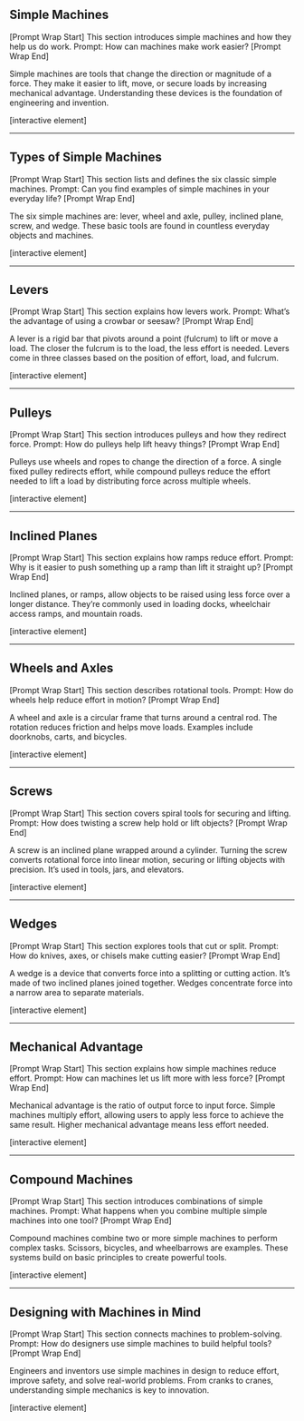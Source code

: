 ## Simple Machines

\[Prompt Wrap Start]
This section introduces simple machines and how they help us do work. Prompt: How can machines make work easier?
\[Prompt Wrap End]

Simple machines are tools that change the direction or magnitude of a force. They make it easier to lift, move, or secure loads by increasing mechanical advantage. Understanding these devices is the foundation of engineering and invention.

\[interactive element]

---

## Types of Simple Machines

\[Prompt Wrap Start]
This section lists and defines the six classic simple machines. Prompt: Can you find examples of simple machines in your everyday life?
\[Prompt Wrap End]

The six simple machines are: lever, wheel and axle, pulley, inclined plane, screw, and wedge. These basic tools are found in countless everyday objects and machines.

\[interactive element]

---

## Levers

\[Prompt Wrap Start]
This section explains how levers work. Prompt: What’s the advantage of using a crowbar or seesaw?
\[Prompt Wrap End]

A lever is a rigid bar that pivots around a point (fulcrum) to lift or move a load. The closer the fulcrum is to the load, the less effort is needed. Levers come in three classes based on the position of effort, load, and fulcrum.

\[interactive element]

---

## Pulleys

\[Prompt Wrap Start]
This section introduces pulleys and how they redirect force. Prompt: How do pulleys help lift heavy things?
\[Prompt Wrap End]

Pulleys use wheels and ropes to change the direction of a force. A single fixed pulley redirects effort, while compound pulleys reduce the effort needed to lift a load by distributing force across multiple wheels.

\[interactive element]

---

## Inclined Planes

\[Prompt Wrap Start]
This section explains how ramps reduce effort. Prompt: Why is it easier to push something up a ramp than lift it straight up?
\[Prompt Wrap End]

Inclined planes, or ramps, allow objects to be raised using less force over a longer distance. They’re commonly used in loading docks, wheelchair access ramps, and mountain roads.

\[interactive element]

---

## Wheels and Axles

\[Prompt Wrap Start]
This section describes rotational tools. Prompt: How do wheels help reduce effort in motion?
\[Prompt Wrap End]

A wheel and axle is a circular frame that turns around a central rod. The rotation reduces friction and helps move loads. Examples include doorknobs, carts, and bicycles.

\[interactive element]

---

## Screws

\[Prompt Wrap Start]
This section covers spiral tools for securing and lifting. Prompt: How does twisting a screw help hold or lift objects?
\[Prompt Wrap End]

A screw is an inclined plane wrapped around a cylinder. Turning the screw converts rotational force into linear motion, securing or lifting objects with precision. It’s used in tools, jars, and elevators.

\[interactive element]

---

## Wedges

\[Prompt Wrap Start]
This section explores tools that cut or split. Prompt: How do knives, axes, or chisels make cutting easier?
\[Prompt Wrap End]

A wedge is a device that converts force into a splitting or cutting action. It’s made of two inclined planes joined together. Wedges concentrate force into a narrow area to separate materials.

\[interactive element]

---

## Mechanical Advantage

\[Prompt Wrap Start]
This section explains how simple machines reduce effort. Prompt: How can machines let us lift more with less force?
\[Prompt Wrap End]

Mechanical advantage is the ratio of output force to input force. Simple machines multiply effort, allowing users to apply less force to achieve the same result. Higher mechanical advantage means less effort needed.

\[interactive element]

---

## Compound Machines

\[Prompt Wrap Start]
This section introduces combinations of simple machines. Prompt: What happens when you combine multiple simple machines into one tool?
\[Prompt Wrap End]

Compound machines combine two or more simple machines to perform complex tasks. Scissors, bicycles, and wheelbarrows are examples. These systems build on basic principles to create powerful tools.

\[interactive element]

---

## Designing with Machines in Mind

\[Prompt Wrap Start]
This section connects machines to problem-solving. Prompt: How do designers use simple machines to build helpful tools?
\[Prompt Wrap End]

Engineers and inventors use simple machines in design to reduce effort, improve safety, and solve real-world problems. From cranks to cranes, understanding simple mechanics is key to innovation.

\[interactive element]
